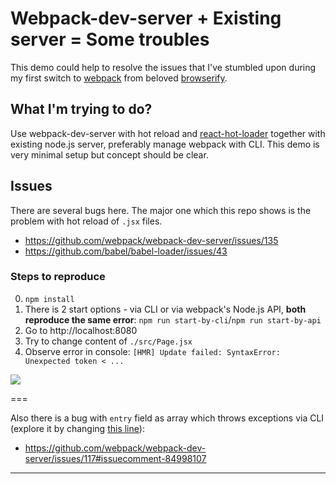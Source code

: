 # Webpack-dev-server + Existing server = Some troubles

This demo could help to resolve the issues that I've stumbled upon during my first switch to [webpack](http://webpack.github.io/) from beloved [browserify](http://browserify.org/). 

## What I'm trying to do?

Use webpack-dev-server with hot reload and [react-hot-loader](https://github.com/gaearon/react-hot-loader) together with existing node.js server, preferably manage webpack with CLI. This demo is very minimal setup but concept should be clear.

## Issues

There are several bugs here. The major one which this repo shows is the problem with hot reload of `.jsx` files.

- https://github.com/webpack/webpack-dev-server/issues/135
- https://github.com/babel/babel-loader/issues/43

### Steps to reproduce

0. `npm install`
1. There is 2 start options - via CLI or via webpack's Node.js API, **both reproduce the same error**: `npm run start-by-cli`/`npm run start-by-api`
2. Go to http://localhost:8080
3. Try to change content of `./src/Page.jsx`
4. Observe error in console: `[HMR] Update failed: SyntaxError: Unexpected token < ...`

![](https://dl.dropboxusercontent.com/u/100463011/webpack-reload-bug.gif)

===

Also there is a bug with `entry` field as array which throws exceptions via CLI (explore it by changing [this line]()):

- https://github.com/webpack/webpack-dev-server/issues/117#issuecomment-84998107

---
